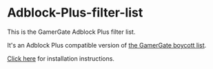 Adblock-Plus-filter-list
========================

This is the GamerGate Adblock Plus filter list.

It's an Adblock Plus compatible version of [the GamerGate boycott list](http://makealist.com/content/quinngategamergate-boycott-list).

[Click here](https://rawgit.com/GamerGate/Adblock-Plus-filter-list/master/install.html) for installation instructions.
